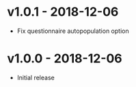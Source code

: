 # v1.0.1 - 2018-12-06
- Fix questionnaire autopopulation option

# v1.0.0 - 2018-12-06
- Initial release
